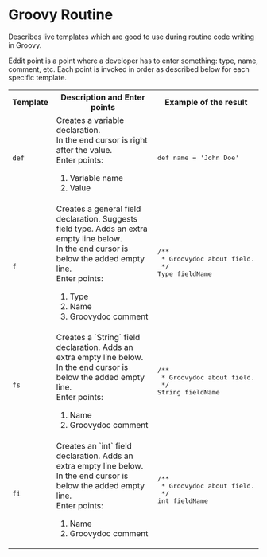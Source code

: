 # Groovy Routine
Describes live templates which are good to use during routine code writing in Groovy.

Eddit point is a point where a developer has to enter something: type, name, comment, etc. Each point is invoked in order as described below for each specific template.

<table>
  <tr>
    <th>Template</th><th>Description and Enter points</th><th>Example of the result</th>
  </tr>
  <tr>
    <td><code>def</code></td>
    <td>Creates a variable declaration. <br/>
      In the end cursor is right after the value.<br/>
      Enter points:<br/>
      <ol>
        <li>Variable name</li>
        <li>Value</li>
      </ol>
    </td>
    <td><pre lang='Groovy'>def name = 'John Doe'</pre></td>
  </tr>
  <tr>
    <td><code>f</code></td>
    <td>Creates a general field declaration. Suggests field type. Adds an extra empty line below.<br/>
      In the end cursor is below the added empty line.<br/>
      Enter points:<br/>
      <ol>
        <li>Type</li>
        <li>Name</li>
        <li>Groovydoc comment</li>
      </ol>
    </td>
    <td>
      <pre lang='Groovy'>
/**
 * Groovydoc about field.
 */
Type fieldName
      </pre>
    </td>
  </tr>
  <tr>
    <td><code>fs</code></td>
    <td>Creates a `String` field declaration. Adds an extra empty line below.<br/>
      In the end cursor is below the added empty line.<br/>
      Enter points:<br/>
      <ol>
        <li>Name</li>
        <li>Groovydoc comment</li>
      </ol>
    </td>
    <td>
    <pre lang='Groovy'>
/**
 * Groovydoc about field.
 */
String fieldName
      </pre>
    </td>
  </tr>
  <tr>
    <td><code>fi</code></td>
    <td>Creates an `int` field declaration. Adds an extra empty line below.<br/>
      In the end cursor is below the added empty line.<br/>
      Enter points:<br/>
      <ol>
        <li>Name</li>
        <li>Groovydoc comment</li>
      </ol>
    </td>
    <td>
    <pre lang='Groovy'>
/**
 * Groovydoc about field.
 */
int fieldName
      </pre>
    </td>
  </tr>
</table>
